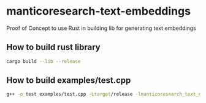# manticoresearch-text-embeddings
Proof of Concept to use Rust in building lib for generating text embeddings


## How to build rust library

```bash
cargo build --lib --release
```

## How to build examples/test.cpp

```bash
g++ -o test examples/test.cpp -Ltarget/release -lmanticoresearch_text_embeddings -I. -lpthread -ldl -std=c++17
```

